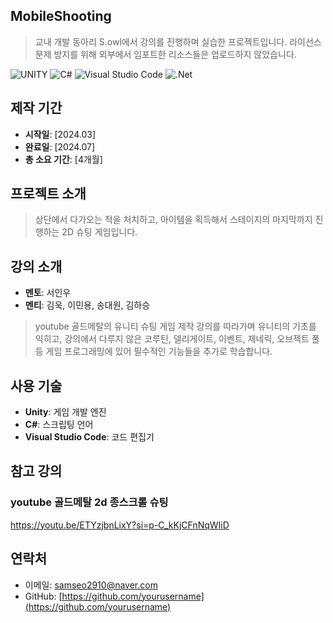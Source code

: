 ## MobileShooting

> 교내 개발 동아리 S.owl에서 강의를 진행하며 실습한 프로젝트입니다.
> 라이선스 문제 방지를 위해 외부에서 임포트한 리소스들은 업로드하지 않았습니다.


![UNITY](https://img.shields.io/badge/UNITY-000000.svg?&style=for-the-badge&logo=unity&logoColor=white)
![C#](https://img.shields.io/badge/c%23-%23239120.svg?style=for-the-badge&logo=csharp&logoColor=white)
![Visual Studio Code](https://img.shields.io/badge/Visual%20Studio%20Code-007ACC.svg?&style=for-the-badge&logo=Visual%20Studio%20Code&logoColor=white)
![.Net](https://img.shields.io/badge/.NET-5C2D91?style=for-the-badge&logo=.net&logoColor=white)

## 제작 기간

- **시작일**: [2024.03] 
- **완료일**: [2024.07]  
- **총 소요 기간**: [4개월]

## 프로젝트 소개

>상단에서 다가오는 적을 처치하고, 아이템을 획득해서 스테이지의 마지막까지 진행하는 2D 슈팅 게임입니다.

## 강의 소개

- **멘토**: 서인우
- **멘티**: 김욱, 이민용, 송대원, 김하승

>youtube 골드메탈의 유니티 슈팅 게임 제작 강의를 따라가며 유니티의 기초를 익히고, 강의에서 다루지 않은 코루틴, 델리게이트, 이벤트, 제네릭, 오브젝트 풀 등 게임 프로그래밍에 있어 필수적인 기능들을 추가로 학습합니다.

## 사용 기술

- **Unity**: 게임 개발 엔진
- **C#**: 스크립팅 언어
- **Visual Studio Code**: 코드 편집기

## 참고 강의
### youtube 골드메탈 2d 종스크롤 슈팅
https://youtu.be/ETYzjbnLixY?si=p-C_kKjCFnNqWIiD
## 연락처

- 이메일: [samseo2910@naver.com](mailto:samseo2910@naver.com)
- GitHub: [https://github.com/yourusername](https://github.com/yourusername)
